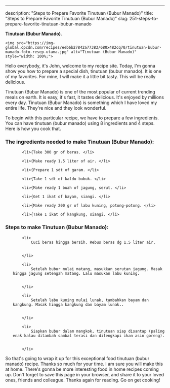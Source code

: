 ---
description: "Steps to Prepare Favorite Tinutuan (Bubur Manado)"
title: "Steps to Prepare Favorite Tinutuan (Bubur Manado)"
slug: 251-steps-to-prepare-favorite-tinutuan-bubur-manado

<p>
	<strong>Tinutuan (Bubur Manado)</strong>. 
	
</p>
<p>
	
	<img src="https://img-global.cpcdn.com/recipes/eeb6b27842a77383/680x482cq70/tinutuan-bubur-manado-foto-resep-utama.jpg" alt="Tinutuan (Bubur Manado)" style="width: 100%;">
	
	
</p>
<p>
	Hello everybody, it's John, welcome to my recipe site. Today, I'm gonna show you how to prepare a special dish, tinutuan (bubur manado). It is one of my favorites. For mine, I will make it a little bit tasty. This will be really delicious.
</p>
	
<p>
	
</p>
<p>
	Tinutuan (Bubur Manado) is one of the most popular of current trending meals on earth. It is easy, it's fast, it tastes delicious. It's enjoyed by millions every day. Tinutuan (Bubur Manado) is something which I have loved my entire life. They're nice and they look wonderful.
</p>

<p>
To begin with this particular recipe, we have to prepare a few ingredients. You can have tinutuan (bubur manado) using 8 ingredients and 4 steps. Here is how you cook that.
</p>

<h3>The ingredients needed to make Tinutuan (Bubur Manado):</h3>

<ol>
	
		<li>{Take 300 gr of beras. </li>
	
		<li>{Make ready 1.5 liter of air. </li>
	
		<li>{Prepare 1 sdt of garam. </li>
	
		<li>{Take 1 sdt of kaldu bubuk. </li>
	
		<li>{Make ready 1 buah of jagung, serut. </li>
	
		<li>{Get 1 ikat of bayam, siangi. </li>
	
		<li>{Make ready 200 gr of labu kuning, potong-potong. </li>
	
		<li>{Take 1 ikat of kangkung, siangi. </li>
	
</ol>
<p>
	
</p>

<h3>Steps to make Tinutuan (Bubur Manado):</h3>

<ol>
	
		<li>
			Cuci beras hingga bersih. Rebus beras dg 1.5 liter air.
			
			
		</li>
	
		<li>
			Setelah bubur mulai matang, masukkan serutan jagung. Masak hingga jagung setengah matang. Lalu masukan labu kuning.
			
			
		</li>
	
		<li>
			Setelah labu kuning mulai lunak, tambahkan bayam dan kangkung. Masak hingga kangkung dan bayam lunak..
			
			
		</li>
	
		<li>
			Siapkan bubur dalam mangkok, tinutuan siap disantap (paling enak kalau ditambah sambal terasi dan dilengkapi ikan asin goreng).
			
			
		</li>
	
</ol>

<p>
	
</p>

<p>
	So that's going to wrap it up for this exceptional food tinutuan (bubur manado) recipe. Thanks so much for your time. I am sure you will make this at home. There's gonna be more interesting food in home recipes coming up. Don't forget to save this page in your browser, and share it to your loved ones, friends and colleague. Thanks again for reading. Go on get cooking!
</p>
